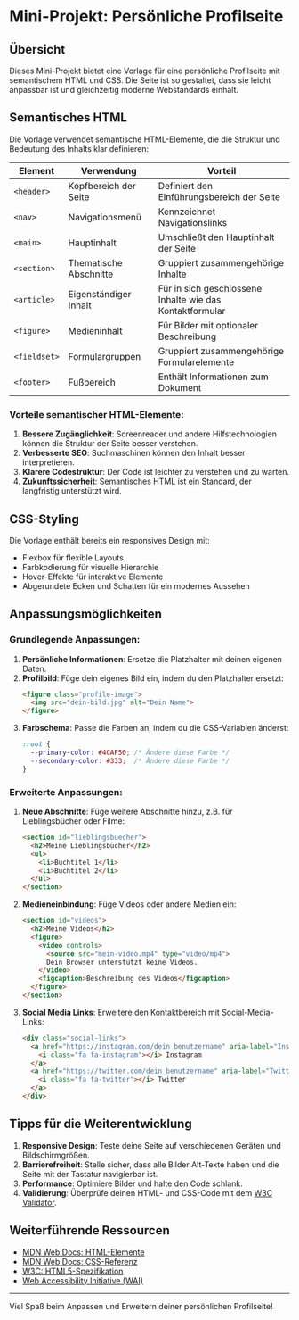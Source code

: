 # Mini-Projekt: Persönliche Profilseite

## Übersicht

Dieses Mini-Projekt bietet eine Vorlage für eine persönliche Profilseite mit semantischem HTML und CSS. Die Seite ist so gestaltet, dass sie leicht anpassbar ist und gleichzeitig moderne Webstandards einhält.

## Semantisches HTML

Die Vorlage verwendet semantische HTML-Elemente, die die Struktur und Bedeutung des Inhalts klar definieren:

| Element | Verwendung | Vorteil |
|---------|------------|---------|
| `<header>` | Kopfbereich der Seite | Definiert den Einführungsbereich der Seite |
| `<nav>` | Navigationsmenü | Kennzeichnet Navigationslinks |
| `<main>` | Hauptinhalt | Umschließt den Hauptinhalt der Seite |
| `<section>` | Thematische Abschnitte | Gruppiert zusammengehörige Inhalte |
| `<article>` | Eigenständiger Inhalt | Für in sich geschlossene Inhalte wie das Kontaktformular |
| `<figure>` | Medieninhalt | Für Bilder mit optionaler Beschreibung |
| `<fieldset>` | Formulargruppen | Gruppiert zusammengehörige Formularelemente |
| `<footer>` | Fußbereich | Enthält Informationen zum Dokument |

### Vorteile semantischer HTML-Elemente:

1. **Bessere Zugänglichkeit**: Screenreader und andere Hilfstechnologien können die Struktur der Seite besser verstehen.
2. **Verbesserte SEO**: Suchmaschinen können den Inhalt besser interpretieren.
3. **Klarere Codestruktur**: Der Code ist leichter zu verstehen und zu warten.
4. **Zukunftssicherheit**: Semantisches HTML ist ein Standard, der langfristig unterstützt wird.

## CSS-Styling

Die Vorlage enthält bereits ein responsives Design mit:

- Flexbox für flexible Layouts
- Farbkodierung für visuelle Hierarchie
- Hover-Effekte für interaktive Elemente
- Abgerundete Ecken und Schatten für ein modernes Aussehen

## Anpassungsmöglichkeiten

### Grundlegende Anpassungen:

1. **Persönliche Informationen**: Ersetze die Platzhalter mit deinen eigenen Daten.
2. **Profilbild**: Füge dein eigenes Bild ein, indem du den Platzhalter ersetzt:
   ```html
   <figure class="profile-image">
     <img src="dein-bild.jpg" alt="Dein Name">
   </figure>
   ```
3. **Farbschema**: Passe die Farben an, indem du die CSS-Variablen änderst:
   ```css
   :root {
     --primary-color: #4CAF50; /* Ändere diese Farbe */
     --secondary-color: #333;  /* Ändere diese Farbe */
   }
   ```

### Erweiterte Anpassungen:

1. **Neue Abschnitte**: Füge weitere Abschnitte hinzu, z.B. für Lieblingsbücher oder Filme:
   ```html
   <section id="lieblingsbuecher">
     <h2>Meine Lieblingsbücher</h2>
     <ul>
       <li>Buchtitel 1</li>
       <li>Buchtitel 2</li>
     </ul>
   </section>
   ```

2. **Medieneinbindung**: Füge Videos oder andere Medien ein:
   ```html
   <section id="videos">
     <h2>Meine Videos</h2>
     <figure>
       <video controls>
         <source src="mein-video.mp4" type="video/mp4">
         Dein Browser unterstützt keine Videos.
       </video>
       <figcaption>Beschreibung des Videos</figcaption>
     </figure>
   </section>
   ```

3. **Social Media Links**: Erweitere den Kontaktbereich mit Social-Media-Links:
   ```html
   <div class="social-links">
     <a href="https://instagram.com/dein_benutzername" aria-label="Instagram">
       <i class="fa fa-instagram"></i> Instagram
     </a>
     <a href="https://twitter.com/dein_benutzername" aria-label="Twitter">
       <i class="fa fa-twitter"></i> Twitter
     </a>
   </div>
   ```

## Tipps für die Weiterentwicklung

1. **Responsive Design**: Teste deine Seite auf verschiedenen Geräten und Bildschirmgrößen.
2. **Barrierefreiheit**: Stelle sicher, dass alle Bilder Alt-Texte haben und die Seite mit der Tastatur navigierbar ist.
3. **Performance**: Optimiere Bilder und halte den Code schlank.
4. **Validierung**: Überprüfe deinen HTML- und CSS-Code mit dem [W3C Validator](https://validator.w3.org/).

## Weiterführende Ressourcen

- [MDN Web Docs: HTML-Elemente](https://developer.mozilla.org/de/docs/Web/HTML/Element)
- [MDN Web Docs: CSS-Referenz](https://developer.mozilla.org/de/docs/Web/CSS/Reference)
- [W3C: HTML5-Spezifikation](https://www.w3.org/TR/html52/)
- [Web Accessibility Initiative (WAI)](https://www.w3.org/WAI/)

---

Viel Spaß beim Anpassen und Erweitern deiner persönlichen Profilseite!
